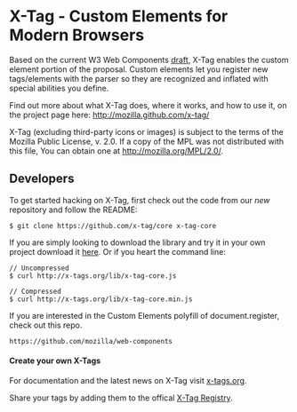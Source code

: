 # X-Tag - Custom Elements for Modern Browsers


Based on the current W3 Web Components [draft][1], X-Tag enables the custom element portion of the proposal.
Custom elements let you register new tags/elements with the parser so they are recognized and inflated with
special abilities you define.

Find out more about what X-Tag does, where it works, and how to use it, on the project page here: http://mozilla.github.com/x-tag/

X-Tag (excluding third-party icons or images) is subject to the terms of the Mozilla Public License, v. 2.0. If a copy of the MPL was not distributed with this file, You can obtain one at http://mozilla.org/MPL/2.0/.

  [1]: https://dvcs.w3.org/hg/webcomponents/raw-file/tip/explainer/index.html       "W3 Web Components Spec (Draft)"

## Developers

To get started hacking on X-Tag, first check out the code from our *new* repository and follow the README:
        
    $ git clone https://github.com/x-tag/core x-tag-core
    


If you are simply looking to download the library and try it in your own project download it [here](http://x-tag.org/lib/x-tag-core.min.js).  Or if you heart the command line:
	
	// Uncompressed
	$ curl http://x-tags.org/lib/x-tag-core.js   

	// Compressed
	$ curl http://x-tags.org/lib/x-tag-core.min.js
	

If you are interested in the Custom Elements polyfill of document.register, check out this repo.

	https://github.com/mozilla/web-components

#### Create your own X-Tags

For documentation and the latest news on X-Tag visit [x-tags.org](http://x-tags.org).

Share your tags by adding them to the offical [X-Tag Registry](http://registry.x-tags.org/).
